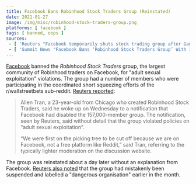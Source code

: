 ```yaml
---
title: Facebook Bans Robinhood Stock Traders Group (Reinstated)
date: 2021-01-27
image: /img/misc/robinhood-stock-traders-group.png
platforms: [ facebook ]
tags: [ banned, oops ]
sources:
 - [ 'Reuters "Facebook temporarily shuts stock trading group after GameStop frenzy" by Paresh Dave (28 Jan 2021)', 'https://archive.is/ql5PB' ]
 - [ 'Summit News "Facebook Bans ‘Robinhood Stock Traders Group’ With 157,000 Members" by Paul Joseph Watson (29 Jan 2021)', 'https://archive.is/ql5PB' ]
---
```


[Facebook](/facebook/) banned the _Robinhood Stock Traders_ group, the largest
community of Robinhood traders on Facebook, for "adult sexual exploitation"
violations. The group had a number of members who were participating in the
coordinated short squeezing efforts of the r/wallstreetbets sub-reddit.
[Reuters reported](https://archive.is/ql5PB#selection-383.0-395.132):

> Allen Tran, a 23-year-old from Chicago who created Robinhood Stock Traders,
> said he woke up on Wednesday to a notification that Facebook had disabled the
> 157,000-member group. The notification, seen by Reuters, said without detail
> that the group violated policies on “adult sexual exploitation”.
>
> “We were first on the picking tree to be cut off because we are on Facebook,
> not a free platform like Reddit,” said Tran, referring to the typically
> lighter moderation on the discussion website.

The group was reinstated about a day later without an explanation from
Facebook. [Reuters also
noted](https://archive.is/ql5PB#selection-415.0-415.213) that the group had
mistakenly been suspended and labelled a "dangerous organisation" earlier in
the month.
